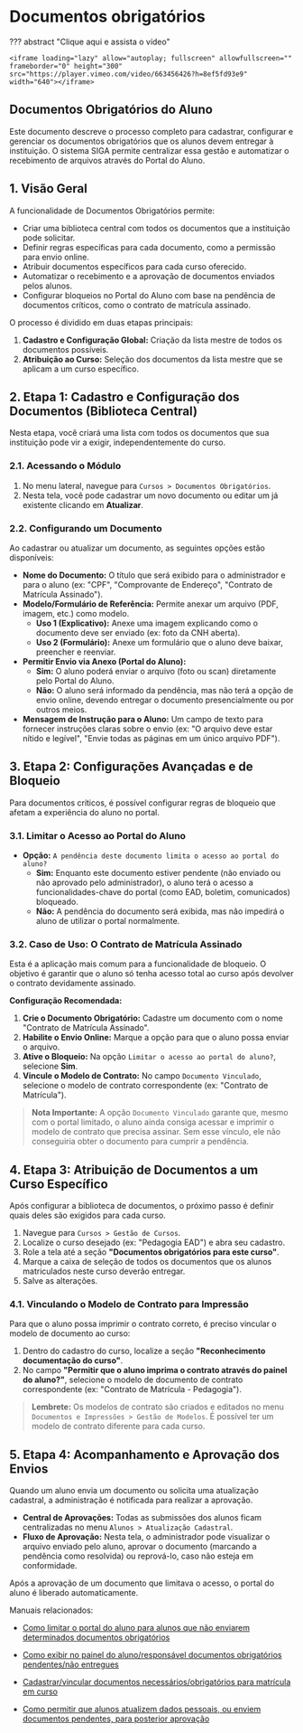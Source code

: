 # Documentos obrigatórios

??? abstract "Clique aqui e assista o vídeo"

    <iframe loading="lazy" allow="autoplay; fullscreen" allowfullscreen="" frameborder="0" height="300" src="https://player.vimeo.com/video/663456426?h=8ef5fd93e9" width="640"></iframe>

## **Documentos Obrigatórios do Aluno**

Este documento descreve o processo completo para cadastrar, configurar e gerenciar os documentos obrigatórios que os alunos devem entregar à instituição. O sistema SIGA permite centralizar essa gestão e automatizar o recebimento de arquivos através do Portal do Aluno.

## **1. Visão Geral**

A funcionalidade de Documentos Obrigatórios permite:

- Criar uma biblioteca central com todos os documentos que a instituição pode solicitar.
- Definir regras específicas para cada documento, como a permissão para envio online.
- Atribuir documentos específicos para cada curso oferecido.
- Automatizar o recebimento e a aprovação de documentos enviados pelos alunos.
- Configurar bloqueios no Portal do Aluno com base na pendência de documentos críticos, como o contrato de matrícula assinado.

O processo é dividido em duas etapas principais:

1.  **Cadastro e Configuração Global:** Criação da lista mestre de todos os documentos possíveis.
2.  **Atribuição ao Curso:** Seleção dos documentos da lista mestre que se aplicam a um curso específico.

## **2. Etapa 1: Cadastro e Configuração dos Documentos (Biblioteca Central)**

Nesta etapa, você criará uma lista com todos os documentos que sua instituição pode vir a exigir, independentemente do curso.

### **2.1. Acessando o Módulo**

1.  No menu lateral, navegue para `Cursos > Documentos Obrigatórios`.
2.  Nesta tela, você pode cadastrar um novo documento ou editar um já existente clicando em **Atualizar**.

### **2.2. Configurando um Documento**

Ao cadastrar ou atualizar um documento, as seguintes opções estão disponíveis:

- **Nome do Documento:** O título que será exibido para o administrador e para o aluno (ex: "CPF", "Comprovante de Endereço", "Contrato de Matrícula Assinado").
- **Modelo/Formulário de Referência:** Permite anexar um arquivo (PDF, imagem, etc.) como modelo.
  - **Uso 1 (Explicativo):** Anexe uma imagem explicando como o documento deve ser enviado (ex: foto da CNH aberta).
  - **Uso 2 (Formulário):** Anexe um formulário que o aluno deve baixar, preencher e reenviar.
- **Permitir Envio via Anexo (Portal do Aluno):**
  - **Sim:** O aluno poderá enviar o arquivo (foto ou scan) diretamente pelo Portal do Aluno.
  - **Não:** O aluno será informado da pendência, mas não terá a opção de envio online, devendo entregar o documento presencialmente ou por outros meios.
- **Mensagem de Instrução para o Aluno:** Um campo de texto para fornecer instruções claras sobre o envio (ex: "O arquivo deve estar nítido e legível", "Envie todas as páginas em um único arquivo PDF").

## **3. Etapa 2: Configurações Avançadas e de Bloqueio**

Para documentos críticos, é possível configurar regras de bloqueio que afetam a experiência do aluno no portal.

### **3.1. Limitar o Acesso ao Portal do Aluno**

- **Opção:** `A pendência deste documento limita o acesso ao portal do aluno?`
  - **Sim:** Enquanto este documento estiver pendente (não enviado ou não aprovado pelo administrador), o aluno terá o acesso a funcionalidades-chave do portal (como EAD, boletim, comunicados) bloqueado.
  - **Não:** A pendência do documento será exibida, mas não impedirá o aluno de utilizar o portal normalmente.

### **3.2. Caso de Uso: O Contrato de Matrícula Assinado**

Esta é a aplicação mais comum para a funcionalidade de bloqueio. O objetivo é garantir que o aluno só tenha acesso total ao curso após devolver o contrato devidamente assinado.

**Configuração Recomendada:**

1.  **Crie o Documento Obrigatório:** Cadastre um documento com o nome "Contrato de Matrícula Assinado".
2.  **Habilite o Envio Online:** Marque a opção para que o aluno possa enviar o arquivo.
3.  **Ative o Bloqueio:** Na opção `Limitar o acesso ao portal do aluno?`, selecione **Sim**.
4.  **Vincule o Modelo de Contrato:** No campo `Documento Vinculado`, selecione o modelo de contrato correspondente (ex: "Contrato de Matrícula").

> **Nota Importante:** A opção `Documento Vinculado` garante que, mesmo com o portal limitado, o aluno ainda consiga acessar e imprimir o modelo de contrato que precisa assinar. Sem esse vínculo, ele não conseguiria obter o documento para cumprir a pendência.

## **4. Etapa 3: Atribuição de Documentos a um Curso Específico**

Após configurar a biblioteca de documentos, o próximo passo é definir quais deles são exigidos para cada curso.

1.  Navegue para `Cursos > Gestão de Cursos`.
2.  Localize o curso desejado (ex: "Pedagogia EAD") e abra seu cadastro.
3.  Role a tela até a seção **"Documentos obrigatórios para este curso"**.
4.  Marque a caixa de seleção de todos os documentos que os alunos matriculados neste curso deverão entregar.
5.  Salve as alterações.

### **4.1. Vinculando o Modelo de Contrato para Impressão**

Para que o aluno possa imprimir o contrato correto, é preciso vincular o modelo de documento ao curso:

1.  Dentro do cadastro do curso, localize a seção **"Reconhecimento documentação do curso"**.
2.  No campo **"Permitir que o aluno imprima o contrato através do painel do aluno?"**, selecione o modelo de documento de contrato correspondente (ex: "Contrato de Matrícula - Pedagogia").

> **Lembrete:** Os modelos de contrato são criados e editados no menu `Documentos e Impressões > Gestão de Modelos`. É possível ter um modelo de contrato diferente para cada curso.

## **5. Etapa 4: Acompanhamento e Aprovação dos Envios**

Quando um aluno envia um documento ou solicita uma atualização cadastral, a administração é notificada para realizar a aprovação.

- **Central de Aprovações:** Todas as submissões dos alunos ficam centralizadas no menu `Alunos > Atualização Cadastral`.
- **Fluxo de Aprovação:** Nesta tela, o administrador pode visualizar o arquivo enviado pelo aluno, aprovar o documento (marcando a pendência como resolvida) ou reprová-lo, caso não esteja em conformidade.

Após a aprovação de um documento que limitava o acesso, o portal do aluno é liberado automaticamente.

Manuais relacionados:

- [Como limitar o portal do aluno para alunos que não enviarem determinados documentos obrigatórios](http://manual.sistemasiga.net/2019/11/21/como-limitar-o-portal-do-aluno-para-alunos-que-nao-enviarem-determinados-documentos-obrigatorios/)

- [Como exibir no painel do aluno/responsável documentos obrigatórios pendentes/não entregues](http://manual.sistemasiga.net/2018/10/02/como-exibir-no-painel-do-alunoresponsavel-documentos-obrigatorios-pendentesnao-entregues/)

- [Cadastrar/vincular documentos necessários/obrigatórios para matrícula em curso](http://manual.sistemasiga.net/2017/03/14/documentos-necessarios-matricula/)

- [Como permitir que alunos atualizem dados pessoais, ou enviem documentos pendentes, para posterior aprovação](http://manual.sistemasiga.net/2019/08/21/como-permitir-que-alunos-atualizem-dados-pessoais-ou-enviem-documentos-pendentes-para-posterior-aprovacao/)

